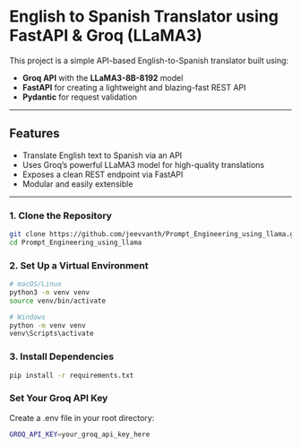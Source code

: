 #  English to Spanish Translator using FastAPI & Groq (LLaMA3)

This project is a simple API-based English-to-Spanish translator built using:

-  **Groq API** with the **LLaMA3-8B-8192** model
-  **FastAPI** for creating a lightweight and blazing-fast REST API
-  **Pydantic** for request validation

---

## Features

- Translate English text to Spanish via an API
- Uses Groq’s powerful LLaMA3 model for high-quality translations
- Exposes a clean REST endpoint via FastAPI
- Modular and easily extensible

---
### 1. Clone the Repository

```bash
git clone https://github.com/jeevvanth/Prompt_Engineering_using_llama.git
cd Prompt_Engineering_using_llama
```

### 2. Set Up a Virtual Environment
```bash
# macOS/Linux
python3 -m venv venv
source venv/bin/activate

# Windows
python -m venv venv
venv\Scripts\activate
```

### 3. Install Dependencies
```bash
pip install -r requirements.txt
```
### Set Your Groq API Key
Create a .env file in your root directory:
```bash
GROQ_API_KEY=your_groq_api_key_here
```



